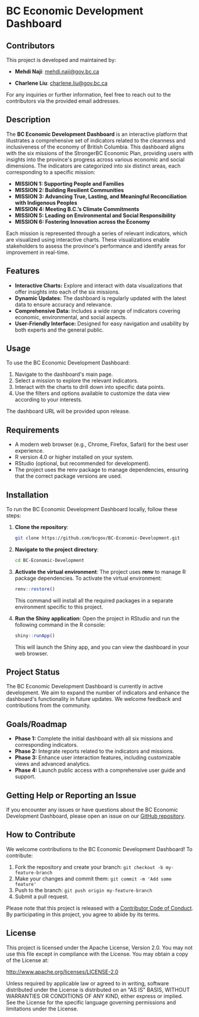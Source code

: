 
# BC Economic Development Dashboard

## Contributors
This project is developed and maintained by:

- **Mehdi Naji**: mehdi.naji@gov.bc.ca

- **Charlene Liu**: charlene.liu@gov.bc.ca

For any inquiries or further information, feel free to reach out to the contributors via the provided email addresses.

## Description

The **BC Economic Development Dashboard** is an interactive platform that illustrates a comprehensive set of indicators related to the cleanness and inclusiveness of the economy of British Columbia. This dashboard aligns with the six missions of the StrongerBC Economic Plan, providing users with insights into the province's progress across various economic and social dimensions. The indicators are categorized into six distinct areas, each corresponding to a specific mission:

- **MISSION 1: Supporting People and Families**
- **MISSION 2: Building Resilient Communities**
- **MISSION 3: Advancing True, Lasting, and Meaningful Reconciliation with Indigenous Peoples**
- **MISSION 4: Meeting B.C.’s Climate Commitments**
- **MISSION 5: Leading on Environmental and Social Responsibility**
- **MISSION 6: Fostering Innovation across the Economy**

Each mission is represented through a series of relevant indicators, which are visualized using interactive charts. These visualizations enable stakeholders to assess the province's performance and identify areas for improvement in real-time.

## Features

- **Interactive Charts:** Explore and interact with data visualizations that offer insights into each of the six missions.
- **Dynamic Updates:** The dashboard is regularly updated with the latest data to ensure accuracy and relevance.
- **Comprehensive Data:** Includes a wide range of indicators covering economic, environmental, and social aspects.
- **User-Friendly Interface:** Designed for easy navigation and usability by both experts and the general public.

## Usage

To use the BC Economic Development Dashboard:

1. Navigate to the dashboard's main page.
2. Select a mission to explore the relevant indicators.
3. Interact with the charts to drill down into specific data points.
4. Use the filters and options available to customize the data view according to your interests.

The dashboard URL will be provided upon release.

## Requirements

- A modern web browser (e.g., Chrome, Firefox, Safari) for the best user experience.
- R version 4.0 or higher installed on your system.
- RStudio (optional, but recommended for development).
- The project uses the renv package to manage dependencies, ensuring that the correct package versions are used.
  
## Installation

To run the BC Economic Development Dashboard locally, follow these steps:

1. **Clone the repository**:
   ```bash
   git clone https://github.com/bcgov/BC-Economic-Development.git
   ```

2. **Navigate to the project directory**:
   ```bash
   cd BC-Economic-Development
   ```

3. **Activate the virtual environment**:
   The project uses **renv** to manage R package dependencies. To activate the virtual environment:
   ```r
   renv::restore()
   ```
   This command will install all the required packages in a separate environment specific to this project.

4. **Run the Shiny application**:
   Open the project in RStudio and run the following command in the R console:
   ```r
   shiny::runApp()
   ```
   This will launch the Shiny app, and you can view the dashboard in your web browser.

## Project Status

The BC Economic Development Dashboard is currently in active development. We aim to expand the number of indicators and enhance the dashboard's functionality in future updates. We welcome feedback and contributions from the community.

## Goals/Roadmap

- **Phase 1:** Complete the initial dashboard with all six missions and corresponding indicators.
- **Phase 2:** Integrate reports related to the indicators and missions.
- **Phase 3:** Enhance user interaction features, including customizable views and advanced analytics.
- **Phase 4:** Launch public access with a comprehensive user guide and support.

## Getting Help or Reporting an Issue

If you encounter any issues or have questions about the BC Economic Development Dashboard, please open an issue on our [GitHub repository](https://github.com/bcgov/BC-Economic-Development/issues).

## How to Contribute

We welcome contributions to the BC Economic Development Dashboard! To contribute:

1. Fork the repository and create your branch: `git checkout -b my-feature-branch`
2. Make your changes and commit them: `git commit -m 'Add some feature'`
3. Push to the branch: `git push origin my-feature-branch`
4. Submit a pull request.

Please note that this project is released with a [Contributor Code of Conduct](CODE_OF_CONDUCT.md). By participating in this project, you agree to abide by its terms.

## License

This project is licensed under the Apache License, Version 2.0. You may not use this file except in compliance with the License. You may obtain a copy of the License at:

http://www.apache.org/licenses/LICENSE-2.0

Unless required by applicable law or agreed to in writing, software distributed under the License is distributed on an "AS IS" BASIS, WITHOUT WARRANTIES OR CONDITIONS OF ANY KIND, either express or implied. See the License for the specific language governing permissions and limitations under the License.
